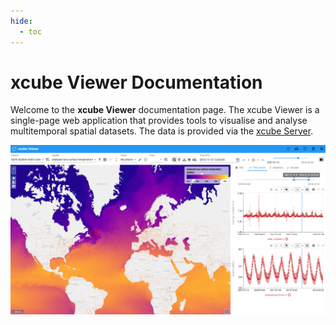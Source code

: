 ```yaml
---
hide:
  - toc
---
```


# xcube Viewer Documentation

Welcome to the **xcube Viewer** documentation page. The xcube Viewer is a single-page web application that provides tools to visualise and analyse multitemporal spatial datasets. The data is provided via the [xcube Server](https://xcube.readthedocs.io/en/latest/webapi.html).

![Start Image](assets/images/about_viewer.png)
